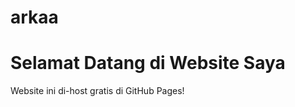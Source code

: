 # arkaa<!DOCTYPE html>
<html lang="en">
<head>
  <meta charset="UTF-8">
  <meta name="viewport" content="width=device-width, initial-scale=1">
  <title>Halo Dunia!</title>
</head>
<body>
  <h1>Selamat Datang di Website Saya</h1>
  <p>Website ini di-host gratis di GitHub Pages!</p>
</body>
</html>
